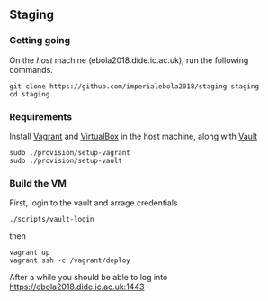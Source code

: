 ## Staging

### Getting going

On the _host_ machine (ebola2018.dide.ic.ac.uk), run the following commands.

```
git clone https://github.com/imperialebola2018/staging staging
cd staging
```

### Requirements

Install [Vagrant](https://www.vagrantup.com/downloads.html) and [VirtualBox](https://www.virtualbox.org/wiki/Downloads) in the host machine, along with [Vault](https://www.vaultproject.io)

```
sudo ./provision/setup-vagrant
sudo ./provision/setup-vault
```

### Build the VM


First, login to the vault and arrage credentials

```
./scripts/vault-login
```

then

```
vagrant up
vagrant ssh -c /vagrant/deploy
```

After a while you should be able to log into https://ebola2018.dide.ic.ac.uk:1443
